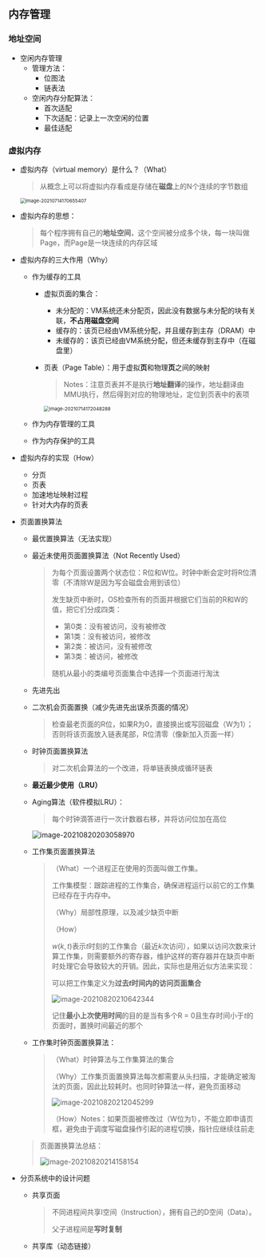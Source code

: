 

## 内存管理

### 地址空间

- 空闲内存管理
  - 管理方法：
    - 位图法
    - 链表法
  - 空闲内存分配算法：
    - 首次适配
    - 下次适配：记录上一次空闲的位置
    - 最佳适配

### 虚拟内存

- 虚拟内存（virtual memory）是什么？（What）

  > 从概念上可以将虚拟内存看成是存储在**磁盘**上的N个连续的字节数组

  <img src="https://i.loli.net/2021/07/14/FVg2oY8Ahjfleqt.png" alt="image-20210714170655407" style="zoom:67%;" />

- 虚拟内存的思想：

  > 每个程序拥有自己的**地址空间**，这个空间被分成多个块，每一块叫做Page，而Page是一块连续的内存区域

- 虚拟内存的三大作用（Why）

  - 作为缓存的工具

    - 虚拟页面的集合：

      - 未分配的：VM系统还未分配页，因此没有数据与未分配的块有关联，**不占用磁盘空间**
      - 缓存的：该页已经由VM系统分配，并且缓存到主存（DRAM）中
      - 未缓存的：该页已经由VM系统分配，但还未缓存到主存中（在磁盘里）

    - 页表（Page Table）：用于虚拟**页**和物理**页**之间的映射

      > Notes：注意页表并不是执行**地址翻译**的操作，地址翻译由MMU执行，然后得到对应的物理地址，定位到页表中的表项

      <img src="https://i.loli.net/2021/07/14/oUyxtbIgV5s8fui.png" alt="image-20210714172048288" style="zoom:67%;" />

  - 作为内存管理的工具

  - 作为内存保护的工具
  
- 虚拟内存的实现（How）

  - 分页
  - 页表
  - 加速地址映射过程
  - 针对大内存的页表

- 页面置换算法

  - 最优置换算法（无法实现）

  - 最近未使用页面置换算法（Not Recently Used）

    > 为每个页面设置两个状态位：R位和W位。时钟中断会定时将R位清零（不清除W是因为写会磁盘会用到该位）
    >
    > 发生缺页中断时，OS检查所有的页面并根据它们当前的R和W的值，把它们分成四类：
    >
    > - 第0类：没有被访问，没有被修改
    > - 第1类：没有被访问，被修改
    > - 第2类：被访问，没有被修改
    > - 第3类：被访问，被修改
    >
    > 随机从最小的类编号页面集合中选择一个页面进行淘汰

  - 先进先出

  - 二次机会页面置换（减少先进先出误杀页面的情况）

    > 检查最老页面的R位，如果R为0，直接换出或写回磁盘（W为1）；否则将该页面放入链表尾部，R位清零（像新加入页面一样）

  - 时钟页面置换算法

    > 对二次机会算法的一个改进，将单链表换成循环链表

  - **最近最少使用（LRU）**

  - Aging算法（软件模拟LRU）：

    > 每个时钟滴答进行一次计数器右移，并将访问位加在高位

    ![image-20210820203058970](https://i.loli.net/2021/08/20/7I5hkiH3Xmq1C4r.png)

  - 工作集页面置换算法

    > （What）一个进程正在使用的页面叫做工作集。
    >
    > 工作集模型：跟踪进程的工作集合，确保进程运行以前它的工作集已经存在于内存中。
    >
    > （Why）局部性原理，以及减少缺页中断
    >
    > （How）
    >
    > $w(k, t)$表示$t$时刻的工作集合（最近$k$​次访问），如果以访问次数来计算工作集，则需要额外的寄存器，维护这样的寄存器并在缺页中断时处理它会导致较大的开销。因此，实际也是用近似方法来实现：
    >
    > 可以把工作集定义为**过去$t$​​时间内的访问页面集合**
    >
    > ![image-20210820210642344](https://i.loli.net/2021/08/20/kqyCsSOf1lKrETD.png)
    >
    > 记住**最小上次使用时间**的目的是当有多个R = 0且生存时间小于$t$​的页面时，置换时间最近的那个

  - 工作集时钟页面置换算法：

    > （What）时钟算法与工作集算法的集合
    >
    > （Why）工作集页面置换算法每次都需要从头扫描，才能确定被淘汰的页面，因此比较耗时。也同时钟算法一样，避免页面移动
    >
    > ![image-20210820212045299](https://i.loli.net/2021/08/20/43iDtrL85d1uMGH.png)
    >
    > （How）Notes：如果页面被修改过（W位为1），不能立即申请页框，避免由于调度写磁盘操作引起的进程切换，指针应继续往前走

  > 页面置换算法总结：
  >
  > ![image-20210820214158154](https://i.loli.net/2021/08/20/5dgEtXOZGSiHeDN.png)

- 分页系统中的设计问题

  - 共享页面

    > 不同进程间共享I空间（Instruction），拥有自己的D空间（Data）。
    >
    > 父子进程间是**写时复制**

  - 共享库（动态链接）

